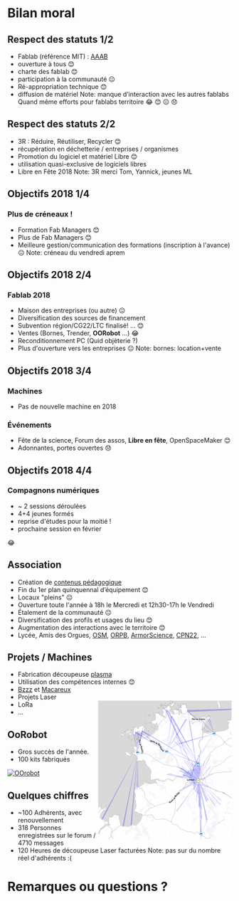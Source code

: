 # Bilan moral


## Respect des statuts 1/2
* Fablab (référence MIT) : [AAAB](http://wiki.fablab.is/wiki/Fab_Lab_conformity_rating)
 * ouverture à tous 😊
 * charte des fablab 😊
 * participation à la communauté 😐
* Ré-appropriation technique 😊
 * diffusion de matériel
Note: manque d’interaction avec les autres fablabs
Quand même efforts pour fablabs territoire
 😂 😊 😐 😞


## Respect des statuts 2/2
* 3R : Réduire, Réutiliser, Recycler 😊
 * récupération en déchetterie / entreprises / organismes
* Promotion du logiciel et matériel Libre 😊
 * utilisation quasi-exclusive de logiciels libres
 * Libre en Fête 2018
Note: 3R merci Tom, Yannick, jeunes ML


## Objectifs 2018 1/4
### Plus de créneaux !
* Formation Fab Managers 😊
* Plus de Fab Managers 😊
* Meilleure gestion/communication des formations (inscription à l'avance) 😐
Note:
créneau du vendredi aprem


## Objectifs 2018 2/4
### Fablab 2018
* Maison des entreprises (ou autre) 😐
* Diversification des sources de financement
 * Subvention région/CG22/LTC finalisé! ... 😊
 * Ventes (Bornes, Trender, **OORobot** ...) 😂
 * Reconditionnement PC (Quid objèterie ?)
* Plus d'ouverture vers les entreprises 😐
Note: bornes: location+vente


## Objectifs 2018 3/4
### Machines
* Pas de nouvelle machine en 2018

### Événements
* Fête de la science, Forum des assos, **Libre en fête**, OpenSpaceMaker 😊
* Adonnantes, portes ouvertes 😞


## Objectifs 2018 4/4
### Compagnons numériques
* ~ 2 sessions déroulées
* 4+4 jeunes formés
* reprise d'études pour la moitié !
* prochaine session en février

😂


## Association
* Création de [contenus pédagogique](http://wiki.fablab-lannion.org/index.php?title=Cat%C3%A9gorie:Formation)
* Fin du 1er plan quinquennal d’équipement 😊
 * Locaux "pleins" 😐
* Ouverture toute l'année à 18h le Mercredi et 12h30-17h le Vendredi
 * Étalement de la communauté 😐
 * Diversification des profils et usages du lieu 😊
* Augmentation des interactions avec le territoire 😊
 * Lycée, Amis des Orgues, [OSM](https://www.federation-openspacemakers.com/fr/), [ORPB](http://www.orpb.fr/), [ArmorScience](http://www.armorscience.com/), [CPN22](https://twitter.com/CPN22), ...


## Projets / Machines
* Fabrication découpeuse [plasma](http://wiki.fablab-lannion.org//index.php?title=Plasma)
 * Utilisation des compétences internes 😊
* [Bzzz](http://wiki.fablab-lannion.org//index.php?title=Bzzz) et [Macareux](http://wiki.fablab-lannion.org/index.php?title=Comptage_Macareux)
* Projets Laser
* LoRa <img align="right" src="img/ttnmapper.png">
* ...


## OoRobot
* Gros succès de l'année.
* 100 kits fabriqués

[![OOrobot](https://wiki.fablab-lannion.org/images/thumb/6/63/Oorobot-logo.png/400px-Oorobot-logo.png)](https://wiki.fablab-lannion.org/images/thumb/6/63/Oorobot-logo.png/400px-Oorobot-logo.png)


## Quelques chiffres
* ~100 Adhérents, avec renouvellement
* 318 Personnes enregistrées sur le forum / 4710 messages
* 120 Heures de découpeuse Laser facturées
Note: pas sur du nombre réel d'adhérents :(


# Remarques ou questions ?
